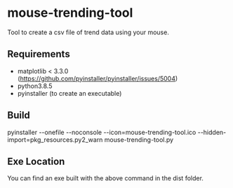 # mouse-trending-tool
 Tool to create a csv file of trend data using your mouse.


## Requirements
- matplotlib < 3.3.0 (https://github.com/pyinstaller/pyinstaller/issues/5004)
- python3.8.5
- pyinstaller (to create an executable)

## Build

pyinstaller --onefile --noconsole --icon=mouse-trending-tool.ico --hidden-import=pkg_resources.py2_warn mouse-trending-tool.py


## Exe Location

You can find an exe built with the above command in the dist folder.